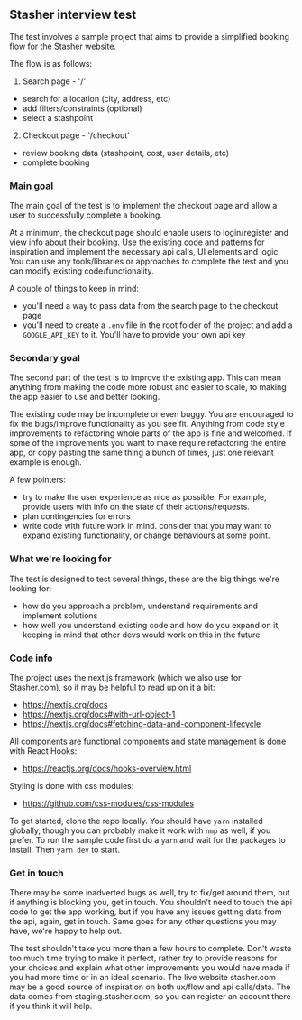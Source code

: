 ## Stasher interview test


The test involves a sample project that aims to provide a simplified booking flow for the Stasher website.

The flow is as follows:
1. Search page - '/'
- search for a location (city, address, etc)
- add filters/constraints (optional)
- select a stashpoint
2. Checkout page - '/checkout'
- review booking data (stashpoint, cost, user details, etc)
- complete booking


### Main goal

The main goal of the test is to implement the checkout page and allow a user to successfully complete a booking.

At a minimum, the checkout page should enable users to login/register and view info about their booking. Use the existing code and patterns for inspiration and implement the necessary api calls, UI elements and logic. You can use any tools/libraries or approaches to complete the test and you can modify existing code/functionality.

A couple of things to keep in mind:
- you'll need a way to pass data from the search page to the checkout page
- you'll need to create a `.env` file in the root folder of the project and add a `GOOGLE_API_KEY` to it. You'll have to provide your own api key



### Secondary goal

The second part of the test is to improve the existing app. This can mean anything from making the code more robust and easier to scale, to making the app easier to use and better looking.

The existing code may be incomplete or even buggy. You are encouraged to fix the bugs/improve functionality as you see fit. Anything from code style improvements to refactoring whole parts of the app is fine and welcomed. If some of the improvements you want to make require refactoring the entire app, or copy pasting the same thing a bunch of times, just one relevant example is enough.

A few pointers:
- try to make the user experience as nice as possible. For example, provide users with info on the state of their actions/requests.
- plan contingencies for errors
- write code with future work in mind. consider that you may want to expand existing functionality, or change behaviours at some point.


### What we're looking for

The test is designed to test several things, these are the big things we're looking for:
- how do you approach a problem, understand requirements and implement solutions
- how well you understand existing code and how do you expand on it, keeping in mind that other devs would work on this in the future


### Code info

The project uses the next.js framework (which we also use for Stasher.com), so it may be helpful to read up on it a bit:
- https://nextjs.org/docs
- https://nextjs.org/docs#with-url-object-1
- https://nextjs.org/docs#fetching-data-and-component-lifecycle

All components are functional components and state management is done with React Hooks:
- https://reactjs.org/docs/hooks-overview.html

Styling is done with css modules:
- https://github.com/css-modules/css-modules

To get started, clone the repo locally. You should have `yarn` installed globally, though you can probably make it work with `nmp` as well, if you prefer. To run the sample code first do a `yarn` and wait for the packages to install. Then `yarn dev` to start.


### Get in touch

There may be some inadverted bugs as well, try to fix/get around them, but if anything is blocking you, get in touch. You shouldn't need to touch the api code to get the app working, but if you have any issues getting data from the api, again, get in touch. Same goes for any other questions you may have, we're happy to help out.

The test shouldn't take you more than a few hours to complete. Don't waste too much time trying to make it perfect, rather try to provide reasons for your choices and explain what other improvements you would have made if you had more time or in an ideal scenario. The live website stasher.com may be a good source of inspiration on both ux/flow and api calls/data. The data comes from staging.stasher.com, so you can register an account there if you think it will help.
